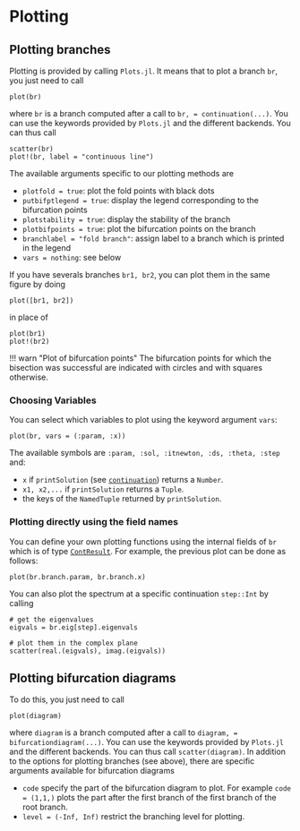 # Plotting 

## Plotting branches

Plotting is provided by calling `Plots.jl`. It means that to plot a branch `br`, you just need to call 

```
plot(br)
```

where `br` is a branch computed after a call to `br, = continuation(...)`. You can use the keywords provided by `Plots.jl` and the different backends. You can thus call 

```
scatter(br)
plot!(br, label = "continuous line")
```

The available arguments specific to our plotting methods are 

- `plotfold = true`: plot the fold points with black dots
- `putbifptlegend = true`: display the legend corresponding to the bifurcation points
- `plotstability = true`: display the stability of the branch
- `plotbifpoints = true`: plot the bifurcation points on the branch
- `branchlabel = "fold branch"`: assign label to a branch which is printed in the legend
- `vars = nothing`: see below

If you have severals branches `br1, br2`, you can plot them in the same figure by doing 

```
plot([br1, br2])
```

in place of 

```
plot(br1)
plot!(br2)
```

!!! warn "Plot of bifurcation points"
    The bifurcation points for which the bisection was successful are indicated with circles and with squares otherwise.

### Choosing Variables

You can select which variables to plot using the keyword argument `vars`:

```
plot(br, vars = (:param, :x))
```
The available symbols are `:param, :sol, :itnewton, :ds, :theta, :step` and:

- `x` if `printSolution` (see [`continuation`](@ref)) returns a `Number`.
- `x1, x2,...` if `printSolution` returns a `Tuple`.
- the keys of the `NamedTuple` returned by `printSolution`.

### Plotting directly using the field names

You can define your own plotting functions using the internal fields of `br` which is of type [`ContResult`](@ref). For example, the previous plot can be done as follows:

```
plot(br.branch.param, br.branch.x)
```

You can also plot the spectrum at a specific continuation `step::Int` by calling 

```
# get the eigenvalues
eigvals = br.eig[step].eigenvals

# plot them in the complex plane
scatter(real.(eigvals), imag.(eigvals))
```

## Plotting bifurcation diagrams

To do this, you just need to call 

```
plot(diagram)
```

where `diagram` is a branch computed after a call to `diagram, = bifurcationdiagram(...)`. You can use the keywords provided by `Plots.jl` and the different backends. You can thus call `scatter(diagram)`. In addition to the options for plotting branches (see above), there are specific arguments available for bifurcation diagrams

- `code` specify the part of the bifurcation diagram to plot. For example `code = (1,1,)` plots the part after the first branch of the first branch of the root branch.
- `level = (-Inf, Inf)` restrict the branching level for plotting.